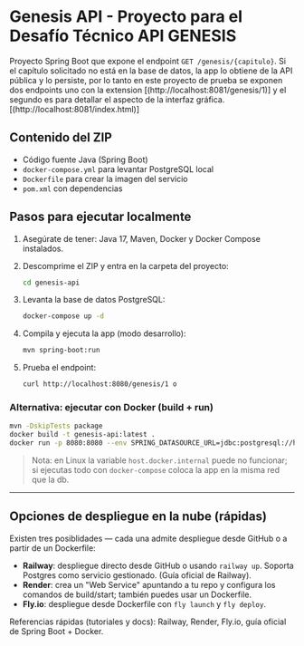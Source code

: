 # Genesis API - Proyecto para el Desafío Técnico API GENESIS

Proyecto Spring Boot que expone el endpoint `GET /genesis/{capitulo}`. Si el capítulo solicitado no está en la base de datos, la app lo obtiene de la API pública y lo persiste, por lo tanto en este proyecto de prueba se exponen dos endpoints uno con la extension [(http://localhost:8081/genesis/1)] y el segundo es para detallar el aspecto de la interfaz gráfica. [(http://localhost:8081/index.html)]

## Contenido del ZIP

- Código fuente Java (Spring Boot)
- `docker-compose.yml` para levantar PostgreSQL local
- `Dockerfile` para crear la imagen del servicio
- `pom.xml` con dependencias

## Pasos para ejecutar localmente

1. Asegúrate de tener: Java 17, Maven, Docker y Docker Compose instalados.

2. Descomprime el ZIP y entra en la carpeta del proyecto:

   ```bash
   cd genesis-api
   ```

3. Levanta la base de datos PostgreSQL:

   ```bash
   docker-compose up -d
   ```

4. Compila y ejecuta la app (modo desarrollo):

   ```bash
   mvn spring-boot:run
   ```

5. Prueba el endpoint:

   ```bash
   curl http://localhost:8080/genesis/1 o 
   ```

### Alternativa: ejecutar con Docker (build + run)

```bash
mvn -DskipTests package
docker build -t genesis-api:latest .
docker run -p 8080:8080 --env SPRING_DATASOURCE_URL=jdbc:postgresql://host.docker.internal:5432/genesisdb --env SPRING_DATASOURCE_USERNAME=postgres --env SPRING_DATASOURCE_PASSWORD=postgres genesis-api:latest
```

> Nota: en Linux la variable `host.docker.internal` puede no funcionar; si ejecutas todo con `docker-compose` coloca la app en la misma red que la db.

---

## Opciones de despliegue en la nube (rápidas)

Existen tres posiblidades — cada una admite despliegue desde GitHub o a partir de un Dockerfile:

- **Railway**: despliegue directo desde GitHub o usando `railway up`. Soporta Postgres como servicio gestionado. (Guía oficial de Railway).
- **Render**: crea un "Web Service" apuntando a tu repo y configura los comandos de build/start; también puedes usar un Dockerfile.
- **Fly.io**: despliegue desde Dockerfile con `fly launch` y `fly deploy`.

Referencias rápidas (tutoriales y docs): Railway, Render, Fly.io, guía oficial de Spring Boot + Docker.
